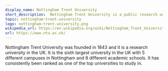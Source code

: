 ```yaml
---
display_name: Nottingham Trent University
short_description:  Nottingham Trent University is a public research university in Nottingham, UK.
topic: nottingham-trent-university
logo: nottingham-trent-university.png
wikipedia_url: https://en.wikipedia.org/wiki/Nottingham_Trent_University
url: https://www.ntu.ac.uk/
---
```

Nottingham Trent University was founded in 1843 and it is a research university in the UK. It is the sixth largest university in the UK with 5 different campuses in Nottingham and 8 different academic schools. It has consistently been ranked as one of the top universities to study in. 
